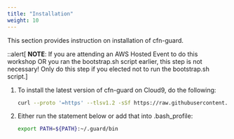 ```yaml
---
title: "Installation"
weight: 10
---
```


This section provides instruction on installation of cfn-guard.

::alert[ **NOTE**: If you are attending an AWS Hosted Event to do this workshop OR you ran the bootstrap.sh script earlier, this step is not necessary! Only do this step if you elected not to run the bootstrap.sh script.]

1. To install the latest version of cfn-guard on Cloud9, do the following:
   ```bash
   curl --proto '=https' --tlsv1.2 -sSf https://raw.githubusercontent.com/dchakrav-github/cloudformation-guard/main/install-guard.sh | VERSION=v2.1.0-pre-rc1 sh
   ```
1. Either run the statement below or add that into .bash_profile:
   ```bash
   export PATH=${PATH}:~/.guard/bin
   ```
